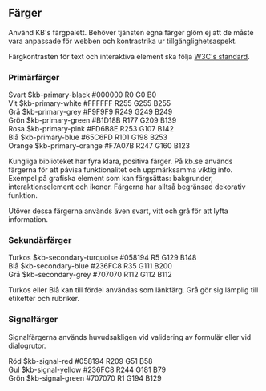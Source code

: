 ## Färger

Använd KB's färgpalett. Behöver tjänsten egna färger glöm ej att de måste vara anpassade för webben och kontrastrika ur tillgänglighetsaspekt.

Färgkontrasten för text och interaktiva element ska följa [W3C's standard](https://www.w3.org/TR/2008/REC-WCAG20-20081211/).

### Primärfärger

<div class="example-block bg-light">
    <div class="row">
        <div class="example-color col-10 col-sm-8 col-lg-6">
            <div class="example-color-circle bg-kb-primary-black ratio ratio-1x1"></div>
            <div class="example-color-description">
                <span>Svart</span>
                <span>$kb-primary-black</span>
                <span>#000000</span>
                <span>R0 G0 B0</span>
            </div>
        </div>
        <div class="example-color col-10 col-sm-8 col-lg-6">
            <div class="example-color-circle bg-kb-primary-white border ratio ratio-1x1"></div>
            <div class="example-color-description">
                <span>Vit</span>
                <span>$kb-primary-white</span>
                <span>#FFFFFF</span>
                <span>R255 G255 B255</span>
            </div>
        </div>
    </div>
    <div class="row">
        <div class="example-color col-10 col-sm-8 col-lg-6">
            <div class="example-color-circle bg-kb-primary-grey ratio ratio-1x1"></div>
            <div class="example-color-description">
                <span>Grå</span>
                <span>$kb-primary-grey</span>
                <span>#F9F9F9</span>
                <span>R249 G249 B249</span>
            </div>
        </div>
    </div>
    <div class="row">
        <div class="example-color col-10 col-sm-8 col-lg-6">
            <div class="example-color-circle bg-kb-primary-green ratio ratio-1x1"></div>
            <div class="example-color-description">
                <span>Grön</span>
                <span>$kb-primary-green</span>
                <span>#B1D18B</span>
                <span>R177 G209 B139</span>
            </div>
        </div>
        <div class="example-color col-10 col-sm-8 col-lg-6">
            <div class="example-color-circle bg-kb-primary-pink ratio ratio-1x1"></div>
            <div class="example-color-description">
                <span>Rosa</span>
                <span>$kb-primary-pink</span>
                <span>#FD6B8E</span>
                <span>R253 G107 B142</span>
            </div>
        </div>
    </div>
    <div class="row">
        <div class="example-color col-10 col-sm-8 col-lg-6">
            <div class="example-color-circle bg-kb-primary-blue ratio ratio-1x1"></div>
            <div class="example-color-description">
                <span>Blå</span>
                <span>$kb-primary-blue</span>
                <span>#65C6FD</span>
                <span>R101 G198 B253</span>
            </div>
        </div>
        <div class="example-color col-10 col-sm-8 col-lg-6">
            <div class="example-color-circle bg-kb-primary-orange ratio ratio-1x1"></div>
            <div class="example-color-description">
                <span>Orange</span>
                <span>$kb-primary-orange</span>
                <span>#F7A07B</span>
                <span>R247 G160 B123</span>
            </div>
        </div>
    </div>
</div>

Kungliga biblioteket har fyra klara, positiva färger. På kb.se används färgerna för att påvisa funktionalitet och uppmärksamma viktig info. Exempel på grafiska element som kan färgsättas: bakgrunder, interaktionselement och ikoner. Färgerna har alltså begränsad dekorativ funktion.

Utöver dessa färgerna används även svart, vitt och grå för att lyfta information.


### Sekundärfärger

<div class="example-block bg-light">
    <div class="row">
        <div class="example-color col-10 col-sm-8 col-lg-6">
            <div class="example-color-circle bg-kb-secondary-turquoise ratio ratio-1x1"></div>
            <div class="example-color-description">
                <span>Turkos</span>
                <span>$kb-secondary-turquoise</span>
                <span>#058194</span>
                <span>R5 G129 B148</span>
            </div>
        </div>
        <div class="example-color col-10 col-sm-8 col-lg-6">
            <div class="example-color-circle bg-kb-secondary-blue ratio ratio-1x1"></div>
            <div class="example-color-description">
                <span>Blå</span>
                <span>$kb-secondary-blue</span>
                <span>#236FC8</span>
                <span>R35 G111 B200</span>
            </div>
        </div>
    </div>
    <div class="row">
        <div class="example-color col-10 col-sm-8 col-lg-6">
            <div class="example-color-circle bg-kb-secondary-grey ratio ratio-1x1"></div>
            <div class="example-color-description">
                <span>Grå</span>
                <span>$kb-secondary-grey</span>
                <span>#707070</span>
                <span>R112 G112 B112</span>
            </div>
        </div>
    </div>
</div>

Turkos eller Blå kan till fördel användas som länkfärg. Grå gör sig lämplig till etiketter och rubriker.

### Signalfärger

Signalfärgerna används huvudsakligen vid validering av formulär eller vid dialogrutor.

<div class="example-block bg-light">
    <div class="row">
        <div class="example-color col-10 col-sm-8 col-lg-6">
            <div class="example-color-circle bg-kb-signal-red ratio ratio-1x1"></div>
            <div class="example-color-description">
                <span>Röd</span>
                <span>$kb-signal-red</span>
                <span>#058194</span>
                <span>R209 G51 B58</span>
            </div>
        </div>
        <div class="example-color col-10 col-sm-8 col-lg-6">
            <div class="example-color-circle bg-kb-signal-yellow ratio ratio-1x1"></div>
            <div class="example-color-description">
                <span>Gul</span>
                <span>$kb-signal-yellow</span>
                <span>#236FC8</span>
                <span>R244 G181 B79</span>
            </div>
        </div>
    </div>
    <div class="row">
        <div class="example-color col-10 col-sm-8 col-lg-6">
            <div class="example-color-circle bg-kb-signal-green ratio ratio-1x1"></div>
            <div class="example-color-description">
                <span>Grön</span>
                <span>$kb-signal-green</span>
                <span>#707070</span>
                <span>R1 G194 B129</span>
            </div>
        </div>
    </div>
</div>
